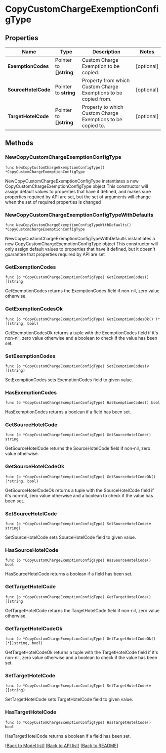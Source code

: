 # CopyCustomChargeExemptionConfigType

## Properties

Name | Type | Description | Notes
------------ | ------------- | ------------- | -------------
**ExemptionCodes** | Pointer to **[]string** | Custom Charge Exemption to be copied. | [optional] 
**SourceHotelCode** | Pointer to **string** | Property from which Custom Charge Exemptions to be copied from. | [optional] 
**TargetHotelCode** | Pointer to **[]string** | Property to which Custom Charge Exemptions to be copied to. | [optional] 

## Methods

### NewCopyCustomChargeExemptionConfigType

`func NewCopyCustomChargeExemptionConfigType() *CopyCustomChargeExemptionConfigType`

NewCopyCustomChargeExemptionConfigType instantiates a new CopyCustomChargeExemptionConfigType object
This constructor will assign default values to properties that have it defined,
and makes sure properties required by API are set, but the set of arguments
will change when the set of required properties is changed

### NewCopyCustomChargeExemptionConfigTypeWithDefaults

`func NewCopyCustomChargeExemptionConfigTypeWithDefaults() *CopyCustomChargeExemptionConfigType`

NewCopyCustomChargeExemptionConfigTypeWithDefaults instantiates a new CopyCustomChargeExemptionConfigType object
This constructor will only assign default values to properties that have it defined,
but it doesn't guarantee that properties required by API are set

### GetExemptionCodes

`func (o *CopyCustomChargeExemptionConfigType) GetExemptionCodes() []string`

GetExemptionCodes returns the ExemptionCodes field if non-nil, zero value otherwise.

### GetExemptionCodesOk

`func (o *CopyCustomChargeExemptionConfigType) GetExemptionCodesOk() (*[]string, bool)`

GetExemptionCodesOk returns a tuple with the ExemptionCodes field if it's non-nil, zero value otherwise
and a boolean to check if the value has been set.

### SetExemptionCodes

`func (o *CopyCustomChargeExemptionConfigType) SetExemptionCodes(v []string)`

SetExemptionCodes sets ExemptionCodes field to given value.

### HasExemptionCodes

`func (o *CopyCustomChargeExemptionConfigType) HasExemptionCodes() bool`

HasExemptionCodes returns a boolean if a field has been set.

### GetSourceHotelCode

`func (o *CopyCustomChargeExemptionConfigType) GetSourceHotelCode() string`

GetSourceHotelCode returns the SourceHotelCode field if non-nil, zero value otherwise.

### GetSourceHotelCodeOk

`func (o *CopyCustomChargeExemptionConfigType) GetSourceHotelCodeOk() (*string, bool)`

GetSourceHotelCodeOk returns a tuple with the SourceHotelCode field if it's non-nil, zero value otherwise
and a boolean to check if the value has been set.

### SetSourceHotelCode

`func (o *CopyCustomChargeExemptionConfigType) SetSourceHotelCode(v string)`

SetSourceHotelCode sets SourceHotelCode field to given value.

### HasSourceHotelCode

`func (o *CopyCustomChargeExemptionConfigType) HasSourceHotelCode() bool`

HasSourceHotelCode returns a boolean if a field has been set.

### GetTargetHotelCode

`func (o *CopyCustomChargeExemptionConfigType) GetTargetHotelCode() []string`

GetTargetHotelCode returns the TargetHotelCode field if non-nil, zero value otherwise.

### GetTargetHotelCodeOk

`func (o *CopyCustomChargeExemptionConfigType) GetTargetHotelCodeOk() (*[]string, bool)`

GetTargetHotelCodeOk returns a tuple with the TargetHotelCode field if it's non-nil, zero value otherwise
and a boolean to check if the value has been set.

### SetTargetHotelCode

`func (o *CopyCustomChargeExemptionConfigType) SetTargetHotelCode(v []string)`

SetTargetHotelCode sets TargetHotelCode field to given value.

### HasTargetHotelCode

`func (o *CopyCustomChargeExemptionConfigType) HasTargetHotelCode() bool`

HasTargetHotelCode returns a boolean if a field has been set.


[[Back to Model list]](../README.md#documentation-for-models) [[Back to API list]](../README.md#documentation-for-api-endpoints) [[Back to README]](../README.md)


